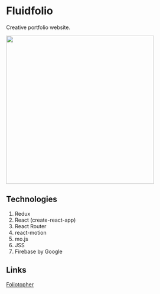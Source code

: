 # Fluidfolio

Creative portfolio website.

<img src="https://firebasestorage.googleapis.com/v0/b/foliotopher.appspot.com/o/newfolio.jpg?alt=media&token=b77a0935-d39f-4bcb-8da5-0015bef320db" width="400">

## Technologies

1. Redux
2. React (create-react-app)
3. React Router
4. react-motion
5. mo.js
6. JSS
7. Firebase by Google

## Links

[Foliotopher](https://hanernlee.io/)

